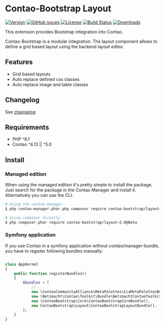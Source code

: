 Contao-Bootstrap Layout
=====================

[![Version](http://img.shields.io/packagist/v/contao-bootstrap/layout.svg?style=for-the-badge&label=Latest)](http://packagist.org/packages/contao-bootstrap/layout)
[![GitHub issues](https://img.shields.io/github/issues/contao-bootstrap/layout.svg?style=for-the-badge&logo=github)](https://github.com/contao-bootstrap/layout/issues)
[![License](http://img.shields.io/packagist/l/contao-bootstrap/layout.svg?style=for-the-badge&label=License)](http://packagist.org/packages/contao-bootstrap/layout)
[![Build Status](https://img.shields.io/github/workflow/status/contao-bootstrap/layout/contao-bootstrap-layout/master?style=for-the-badge)](https://github.com/contao-bootstrap/layout/actions/workflows/diagnostics.yml)
[![Downloads](http://img.shields.io/packagist/dt/contao-bootstrap/layout.svg?style=for-the-badge&label=Downloads)](http://packagist.org/packages/contao-bootstrap/layout)

This extension provides Bootstrap integration into Contao.

Contao-Bootstrap is a modular integration. The layout component allows to define a grid based layout using the
backend layout editor.

Features
--------

 - Grid based layouts
 - Auto replace defined css classes
 - Auto replace image and table classes

Changelog
---------

See [changelog](CHANGELOG.md)

Requirements
------------

- PHP ^8.1
- Contao ^4.13 || ^5.0



Install
-------

### Managed edition

When using the managed edition it's pretty simple to install the package. Just search for the package in the
Contao Manager and install it. Alternatively you can use the CLI.

```bash
# Using the contao manager
$ php contao-manager.phar.php composer require contao-bootstrap/layout~2.0@beta

# Using composer directly
$ php composer.phar require contao-bootstrap/layout~2.0@beta
```

### Symfony application

If you use Contao in a symfony application without contao/manager-bundle, you have to register following bundles
manually:

```php

class AppKernel
{
    public function registerBundles()
    {
        $bundles = [
            // ...
            new \ContaoCommunityAlliance\MetaPalettes\CcaMetaPalettesBundle(),
            new \Netzmacht\Contao\Toolkit\Bundle\NetzmachtContaoToolkitBundle(),
            new \ContaoBootstrap\Core\ContaoBootstrapCoreBundle(),
            new ContaoBootstrap\Layout\ContaoBootstrapLayoutBundle(),
        ];
    }
}

```
